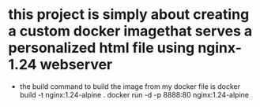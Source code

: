# this project is simply about creating a custom docker imagethat serves a personalized html file using nginx-1.24  webserver
- the build command to build the image from my docker file is docker build -t nginx:1.24-alpine .
docker run -d -p 8888:80 nginx:1.24-alpine